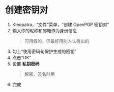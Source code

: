 # 创建密钥对

1. Kleopatra，“文件”菜单，“创建 OpenPGP 密钥对”
2. 输入你的昵称和邮箱作为身份信息
    > 可用假的，但最好用别人认得出的
3. 勾上“使用密码句保护生成的密钥”
4. 点击“OK”
5. 设置 **私钥密码**
    > 解密、签名时用
6. 完成
